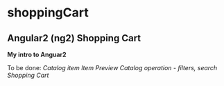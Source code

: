 # shoppingCart
## Angular2 (ng2) Shopping Cart

**My intro to Anguar2** 

To be done:
*Catalog item*
*Item Preview*
*Catalog operation - filters, search*
*Shopping Cart*
